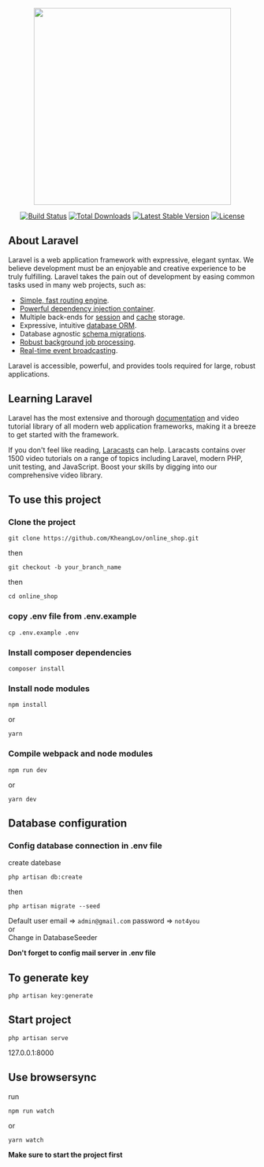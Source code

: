 <p align="center"><img src="https://res.cloudinary.com/dtfbvvkyp/image/upload/v1566331377/laravel-logolockup-cmyk-red.svg" width="400"></p>

<p align="center">
<a href="https://travis-ci.org/laravel/framework"><img src="https://travis-ci.org/laravel/framework.svg" alt="Build Status"></a>
<a href="https://packagist.org/packages/laravel/framework"><img src="https://poser.pugx.org/laravel/framework/d/total.svg" alt="Total Downloads"></a>
<a href="https://packagist.org/packages/laravel/framework"><img src="https://poser.pugx.org/laravel/framework/v/stable.svg" alt="Latest Stable Version"></a>
<a href="https://packagist.org/packages/laravel/framework"><img src="https://poser.pugx.org/laravel/framework/license.svg" alt="License"></a>
</p>

## About Laravel

Laravel is a web application framework with expressive, elegant syntax. We believe development must be an enjoyable and creative experience to be truly fulfilling. Laravel takes the pain out of development by easing common tasks used in many web projects, such as:

- [Simple, fast routing engine](https://laravel.com/docs/routing).
- [Powerful dependency injection container](https://laravel.com/docs/container).
- Multiple back-ends for [session](https://laravel.com/docs/session) and [cache](https://laravel.com/docs/cache) storage.
- Expressive, intuitive [database ORM](https://laravel.com/docs/eloquent).
- Database agnostic [schema migrations](https://laravel.com/docs/migrations).
- [Robust background job processing](https://laravel.com/docs/queues).
- [Real-time event broadcasting](https://laravel.com/docs/broadcasting).

Laravel is accessible, powerful, and provides tools required for large, robust applications.

## Learning Laravel

Laravel has the most extensive and thorough [documentation](https://laravel.com/docs) and video tutorial library of all modern web application frameworks, making it a breeze to get started with the framework.

If you don't feel like reading, [Laracasts](https://laracasts.com) can help. Laracasts contains over 1500 video tutorials on a range of topics including Laravel, modern PHP, unit testing, and JavaScript. Boost your skills by digging into our comprehensive video library.

## To use this project

### Clone the project
```
git clone https://github.com/KheangLov/online_shop.git
```
then
```
git checkout -b your_branch_name
```
then
```
cd online_shop
```

### copy .env file from .env.example
```
cp .env.example .env
```

### Install composer dependencies
```
composer install
```

### Install node modules
```
npm install
```
or
```
yarn
```

### Compile webpack and node modules
```
npm run dev
```
or
```
yarn dev
```

## Database configuration

### Config database connection in .env file

create datebase
```
php artisan db:create
```
then
```
php artisan migrate --seed
```

Default user email => `admin@gmail.com` password => `not4you`<br />
or<br />
Change in DatabaseSeeder

**Don't forget to config mail server in .env file**

## To generate key

```
php artisan key:generate
```

## Start project

```
php artisan serve
```
127.0.0.1:8000

## Use browsersync

run
```
npm run watch
```
or
```
yarn watch
```
**Make sure to start the project first**
